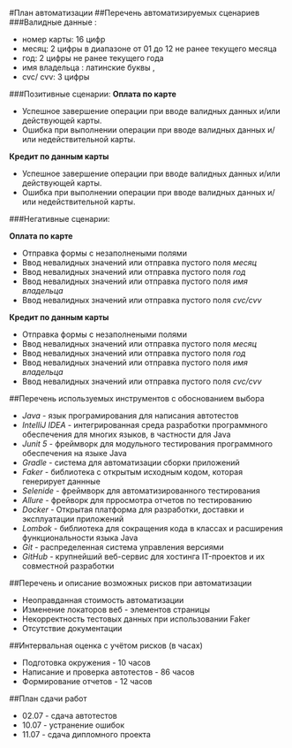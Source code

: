 #План автоматизации
##Перечень автоматизируемых сценариев
###Валидные данные :
 * номер карты: 16 цифр
 * месяц: 2 цифры в диапазоне от 01 до 12 не ранее текущего месяца
 * год: 2 цифры не ранее текущего года
 * имя владельца : латинские буквы ,
 * cvc/ cvv: 3 цифры
  
###Позитивные сценарии:
**Оплата по карте**

* Успешное завершение операции при вводе валидных данных и/или действующей карты.
* Ошибка при выполнении операции при вводе валидных данных и/или недействительной карты.

**Кредит по данным карты**

* Успешное завершение операции при вводе валидных данных и/или действующей карты.
* Ошибка при выполнении операции при вводе валидных данных и/или недействительной карты.

###Негативные сценарии:

**Оплата по карте**
 * Отправка формы с незаполнеными полями
 * Ввод невалидных значений или отправка пустого поля *месяц*
 * Ввод невалидных значений или отправка пустого поля *год*
 * Ввод невалидных значений или отправка пустого поля *имя владельца*
 * Ввод невалидных значений или отправка пустого поля *cvc/cvv*

**Кредит по данным карты**
* Отправка формы с незаполнеными полями
* Ввод невалидных значений или отправка пустого поля *месяц*
* Ввод невалидных значений или отправка пустого поля *год*
* Ввод невалидных значений или отправка пустого поля *имя владельца*
* Ввод невалидных значений или отправка пустого поля *cvc/cvv*

##Перечень используемых инструментов с обоснованием выбора
* *Java* - язык програмирования для написания автотестов
* *IntelliJ IDEA* - интегрированная среда разработки программного обеспечения для многих языков, в частности для Java
* *Junit 5* - фреймворк для модульного тестирования программного обеспечения на языке Java
* *Gradle* -  система для автоматизации сборки приложений 
* *Faker* - библиотека с открытым исходным кодом, которая генерирует даннные
* *Selenide* - фреймворк для автоматизированного тестирования
* *Allure* - фрейворк для прросмотра отчетов по тестированию
* *Docker* - Открытая платформа для разработки, доставки и эксплуатации приложений
* *Lombok* - библиотека для сокращения кода в классах и расширения функциональности языка Java
* *Git* - распределенная система управления версиями
* *GitHub* - крупнейший веб-сервис для хостинга IT-проектов и их совместной разработки 
 
##Перечень и описание возможных рисков при автоматизации
* Неоправданная стоимость автоматизации
* Изменение локаторов веб - элементов страницы
* Некорректность тестовых данных при использовании Faker
* Отсутствие документации

##Интервальная оценка с учётом рисков (в часах)
* Подготовка окружения - 10 часов
* Написание и проверка автотестов - 86 часов
* Формирование отчетов - 12 часов

##План сдачи работ
* 02.07 - сдача автотестов
* 10.07 - устранение ошибок
* 11.07 - сдача дипломного проекта